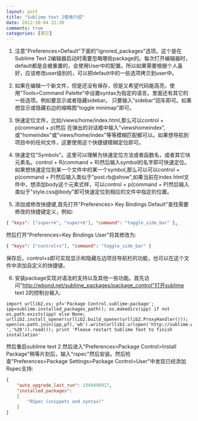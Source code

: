 ```yaml
---
layout: post
title: "Sublime text 2使用介绍"
date: 2012-10-04 22:20
comments: true
categories: [其它]
---
```


1. 注意"Preferences>Default"下面的"ignored_packages"选项。这个是在Sublime Text 2编辑器启动时需要忽略哪些package的。每次打开编辑器时，default都是会被重置的，会使用User中的配置。所以如果需要根据个人喜好，应该修改user级别的，可以把default中的一些选项拷贝到user中。

2. 如果在编辑一个新文件，但是还没有保存，但是又希望代码能高亮，使用"Tools>Command Palette"中设置syntax为指定的语言。里面还有其它的一些选项。例如要显示或者隐藏sidebar。
只要输入"sidebar"回车即可。如果想显示或隐藏右边的缩略图"toggle minimap"即可。

3. 快速定位文件，比如/views/home/index.html,那么可以control + p(command + p)然后
在弹出的对话框中输入"viewshomeindex", 或"homeindex"或"views/home/index"等等模糊匹配都可以。如果想导航到项目中的任何文件，这要使用这个快捷键模糊定位即可。

4. 快速定位"Symbols"。这里可以理解为快速定位方法或者函数名，或者其它块元素名。control + R(command + R)然后输入symbol的名字即可快速定位。如果想快速定位到某一个文件中的某一个symbol,那么可以可以control + p(command + P)然后输入类似于"post.rb@show",如果当前在index.html文件中，想添加body这个元素式样，可以control + p(command + P)然后输入类似于"style.css@body"即可快速定位到相应的文件中指定的位置。

5. 添加或修改快捷键,首先打开"Preferences> Key Bindings Default"查找需要修改的快捷键定义，例如:
```json
{ "keys": ["super+k", "super+b"], "command": "toggle_side_bar" },
```
然后打开"Preferences>Key Bindings User"将其修改为:
```json
{ "keys": ["control+s"], "command": "toggle_side_bar" }
```
保存后，control+s即可实现显示和隐藏左边项目导航栏的功能，也可以在这个文件中添加自定义的快捷键。

6. 安装package实现对语法的支持以及其他一些功能。首先访问"http://wbond.net/sublime_packages/package_control"打开sublime text 2的控制台输入:
```
import urllib2,os; pf='Package Control.sublime-package'; ipp=sublime.installed_packages_path(); os.makedirs(ipp) if not os.path.exists(ipp) else None; urllib2.install_opener(urllib2.build_opener(urllib2.ProxyHandler())); open(os.path.join(ipp,pf),'wb').write(urllib2.urlopen('http://sublime.wbond.net/'+pf.replace(' ','%20')).read()); print 'Please restart Sublime Text to finish installation'
```
然后重启sublime text 2.然后进入"Preferences>Package Control>Install Package"稍等片刻后，输入"rspec"然后安装。然后检查"Preferences>Package Settings>Package Control>User"中发现已经添加Rspec支持:
```json
{
	"auto_upgrade_last_run": 1349498917,
	"installed_packages":
	[
		"RSpec (snippets and syntax)"
	]
}
```



